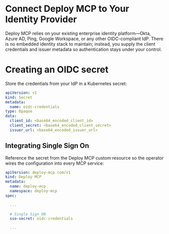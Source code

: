 # Connect Deploy MCP to Your Identity Provider

Deploy MCP relies on your existing enterprise identity platform—Okta, Azure AD, Ping, Google Workspace, or any other OIDC-compliant IdP. There is no embedded identity stack to maintain; instead, you supply the client credentials and issuer metadata so authentication stays under your control.

# Creating an OIDC secret

Store the credentials from your IdP in a Kubernetes secret:

```yaml
apiVersion: v1
kind: Secret
metadata:
  name: oidc-credentials
type: Opaque
data:
  client_id: <base64_encoded_client_id>
  client_secret: <base64_encoded_client_secret>
  issuer_url: <base64_encoded_issuer_url>

```


## Integrating Single Sign On

Reference the secret from the Deploy MCP custom resource so the operator wires the configuration into every MCP service:


```yaml
apiVersion: deploy-mcp.com/v1
kind: Deploy MCP
metadata:
  name: deploy-mcp
  namespace: deploy-mcp 
spec:

  ...
  
  # Single Sign ON
  sso-secret: oidc-credentials

  ...

```
